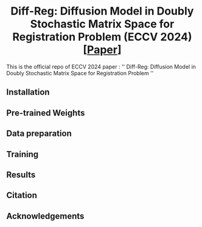 <div style="text-align: center;">
  <h1>Diff-Reg: Diffusion Model in Doubly Stochastic Matrix Space for Registration Problem (ECCV 2024)[<a href="https://arxiv.org/pdf/2403.19919">Paper</a>]</h1>
</div>

This is the official repo of ECCV 2024 paper : '' Diff-Reg: Diffusion Model in Doubly Stochastic Matrix Space for Registration Problem ''

## Installation

## Pre-trained Weights

## Data preparation

## Training

## Results

## Citation

## Acknowledgements
